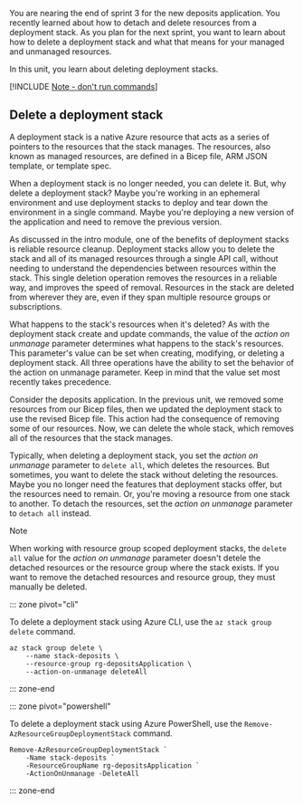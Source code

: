 You are nearing the end of sprint 3 for the new deposits application. You recently learned about how to detach and delete resources from a deployment stack. As you plan for the next sprint, you want to learn about how to delete a deployment stack and what that means for your managed and unmanaged resources.

In this unit, you learn about deleting deployment stacks.

[!INCLUDE [Note - don't run commands](../../../includes/dont-run-commands.md)]

## Delete a deployment stack

A deployment stack is a native Azure resource that acts as a series of pointers to the resources that the stack manages. The resources, also known as managed resources, are defined in a Bicep file, ARM JSON template, or template spec.

When a deployment stack is no longer needed, you can delete it. But, why delete a deployment stack? Maybe you're working in an ephemeral environment and use deployment stacks to deploy and tear down the environment in a single command. Maybe you're deploying a new version of the application and need to remove the previous version.

As discussed in the intro module, one of the benefits of deployment stacks is reliable resource cleanup. Deployment stacks allow you to delete the stack and all of its managed resources through a single API call, without needing to understand the dependencies between resources within the stack. This single deletion operation removes the resources in a reliable way, and improves the speed of removal. Resources in the stack are deleted from wherever they are, even if they span multiple resource groups or subscriptions.

What happens to the stack's resources when it's deleted? As with the deployment stack create and update commands, the value of the _action on unmanage_ parameter determines what happens to the stack's resources. This parameter's value can be set when creating, modifying, or deleting a deployment stack. All three operations have the ability to set the behavior of the action on unmanage parameter. Keep in mind that the value set most recently takes precedence.

Consider the deposits application. In the previous unit, we removed some resources from our Bicep files, then we updated the deployment stack to use the revised Bicep file. This action had the consequence of removing some of our resources. Now, we can delete the whole stack, which removes all of the resources that the stack manages.

Typically, when deleting a deployment stack, you set the _action on unmanage_ parameter to `delete all`, which deletes the resources. But sometimes, you want to delete the stack without deleting the resources. Maybe you no longer need the features that deployment stacks offer, but the resources need to remain. Or, you're moving a resource from one stack to another. To detach the resources, set the _action on unmanage_ parameter to `detach all` instead.

> [!NOTE]
> When working with resource group scoped deployment stacks, the `delete all` value for the _action on unmanage_ parameter doesn't detele the detached resources or the resource group where the stack exists. If you want to remove the detached resources and resource group, they must manually be deleted.

::: zone pivot="cli"

To delete a deployment stack using Azure CLI, use the `az stack group delete` command.

```azurecli
az stack group delete \
    --name stack-deposits \
    --resource-group rg-depositsApplication \
    --action-on-unmanage deleteAll
```

::: zone-end

::: zone pivot="powershell"

To delete a deployment stack using Azure PowerShell, use the `Remove-AzResourceGroupDeploymentStack` command.

```azurepowershell
Remove-AzResourceGroupDeploymentStack `
    -Name stack-deposits `
    -ResourceGroupName rg-depositsApplication `
    -ActionOnUnmanage -DeleteAll
```

::: zone-end
